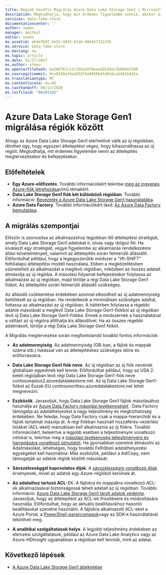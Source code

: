 ```yaml
---
title: Régiók közötti Migrálás Azure Data Lake Storage Gen1 | Microsoft Docs
description: Megtudhatja, hogy mit érdemes figyelembe vennie, amikor az új régiókban elérhetővé váló Azure Data Lake Storage Gen1 áttelepítését tervezi és végrehajtja.
services: data-lake-store
documentationcenter: ''
author: swums
manager: amitkul
editor: swums
ms.assetid: ebde7b9f-2e51-4d43-b7ab-566417221335
ms.service: data-lake-store
ms.devlang: na
ms.topic: article
ms.date: 01/27/2017
ms.author: stewu
ms.openlocfilehash: ba28d767c11c15b2dd70eeed2b39e13b084a7500
ms.sourcegitcommit: 9ce0350a74a3d32f4a9459b414616ca1401b415a
ms.translationtype: MT
ms.contentlocale: hu-HU
ms.lasthandoff: 08/13/2020
ms.locfileid: "88191342"
---
```

# <a name="migrate-azure-data-lake-storage-gen1-across-regions"></a>Azure Data Lake Storage Gen1 migrálása régiók között

Ahogy az Azure Data Lake Storage Gen1 elérhetővé válik az új régiókban, dönthet úgy, hogy egyszeri áttelepítést végez, hogy kihasználhassa az új régiót. Megtudhatja, mit érdemes figyelembe venni az áttelepítés megtervezésekor és befejezésekor.

## <a name="prerequisites"></a>Előfeltételek

* **Egy Azure-előfizetés**. További információkért tekintse [meg az ingyenes Azure-fiók létrehozása](https://azure.microsoft.com/pricing/free-trial/)című témakört.
* **Data Lake Storage Gen1 fiók két különböző régióban**. További információ: [Bevezetés a Azure Data Lake Storage Gen1 használatába](data-lake-store-get-started-portal.md).
* **Azure Data Factory**. További információkért lásd: [Az Azure Data Factory bemutatása](../data-factory/introduction.md).


## <a name="migration-considerations"></a>A migrálás szempontjai

Először is azonosítsa az alkalmazáshoz legjobban illő áttelepítési stratégiát, amely Data Lake Storage Gen1 adatokat ír, olvas vagy dolgoz fel. Ha kiválaszt egy stratégiát, vegye figyelembe az alkalmazás rendelkezésre állási követelményeit, valamint az áttelepítés során felmerülő állásidőt. Előfordulhat például, hogy a legegyszerűbb módszer a "lift-SHIFT" felhőalapú áttelepítési modell használata. Ebben a megközelítésben szünetelteti az alkalmazást a meglévő régióban, miközben az összes adatait átmásolja az új régióba. A másolási folyamat befejezésekor folytassa az alkalmazást az új régióban, majd törölje a régi Data Lake Storage Gen1 fiókot. Az áttelepítés során felmerülő állásidő szükséges.

Az állásidő csökkentése érdekében azonnal elkezdheti az új adatmennyiség betöltését az új régióban. Ha rendelkezik a minimálisan szükséges adattal, futtassa az alkalmazást az új régióban. A háttérben folytassa a régebbi adatok másolását a meglévő Data Lake Storage Gen1-fiókból az új régióban lévő új Data Lake Storage Gen1-fiókba. Ennek a módszernek a használatával a váltást az új régióra állíthatja kis állásidővel. Ha az összes régebbi adatmásolt, törölje a régi Data Lake Storage Gen1 fiókot.

A Migrálás megtervezése során megfontolandó további fontos információk:

* **Az adatmennyiség**. Az adatmennyiség (GB-ban, a fájlok és mappák száma stb.) hatással van az áttelepítéshez szükséges időre és erőforrásokra.

* **Data Lake Storage Gen1 fiók neve**. Az új régióban az új fiók nevének globálisan egyedinek kell lennie. Előfordulhat például, hogy az USA 2. keleti régiójában lévő régi Data Lake Storage Gen1-fiók neve contosoeastus2.azuredatalakestore.net. Az új Data Lake Storage Gen1-fiókot az Észak-EU contosonortheu.azuredatalakestore.net lehet megnevezni.

* **Eszközök**. Javasoljuk, hogy Data Lake Storage Gen1 fájlok másolásához használja az [Azure Data Factory másolási tevékenységet](../data-factory/connector-azure-data-lake-store.md) . Data Factory támogatja az adatáthelyezést a nagy teljesítmény és megbízhatóság érdekében. Ne feledje, hogy Data Factory csak a mappa-hierarchiát és a fájlok tartalmát másolja át. A régi fiókban használt hozzáférés-vezérlési listákat (ACL-eket) manuálisan kell alkalmaznia az új fiókra. További információért, beleértve a legjobb esetben a teljesítményre vonatkozó célokat is, tekintse meg a [másolási tevékenység teljesítményére és hangolására vonatkozó útmutatót](../data-factory/copy-activity-performance.md). Ha gyorsabban szeretné átmásolni az Adatmásolást, lehetséges, hogy további Felhőbeli adatáthelyezési egységeket kell használnia. Más eszközök, például a AdlCopy, nem támogatják az adatok régiók közötti másolását.  

* **Sávszélességgel kapcsolatos díjak**. A [sávszélességre vonatkozó díjak](https://azure.microsoft.com/pricing/details/bandwidth/) érvényesek, mivel az adatok egy Azure-régióból kerülnek át.

* **Az adataihoz tartozó ACL**-EK. A fájlokra és mappákra vonatkozó ACL-ek alkalmazásával biztonságossá teheti adatait az új régióban. További információ: [Azure Data Lake Storage Gen1 tárolt adatok védelme](data-lake-store-secure-data.md). Javasoljuk, hogy az áttelepítést az ACL-ek frissítésére és módosítására használja. Előfordulhat, hogy az aktuális beállításokhoz hasonló beállításokat szeretne használni. A fájlokra alkalmazott ACL-eket a Azure Portal, a [PowerShell-parancsmagok](/powershell/module/az.datalakestore/get-azdatalakestoreitempermission)vagy az SDK-k használatával tekintheti meg.  

* **A analitikai szolgáltatások helye**. A legjobb teljesítmény érdekében az elemzési szolgáltatások, például az Azure Data Lake Analytics vagy az Azure-HDInsight ugyanabban a régióban kell lenniük, mint az adatai.  

## <a name="next-steps"></a>Következő lépések
* [A Azure Data Lake Storage Gen1 áttekintése](data-lake-store-overview.md)
